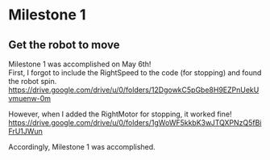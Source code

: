 # Milestone 1
## Get the robot to move

Milestone 1 was accomplished on May 6th! <br/>
First, I forgot to include the RightSpeed to the code (for stopping) and found the robot spin. <br/>
https://drive.google.com/drive/u/0/folders/12DgowkC5pGbe8H9EZPnUekUvmuenw-0m <br/>

However, when I added the RightMotor for stopping, it worked fine! <br/>
https://drive.google.com/drive/u/0/folders/1gWoWF5kkbK3wJTQXPNzQ5fBiFrU1JWun <br/>

Accordingly, Milestone 1 was accomplished. <br/>
